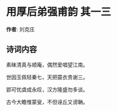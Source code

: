 # 用厚后弟强甫韵  其一三

**作者**: 刘克庄

## 诗词内容

素昧清真与顺庵，偶然爱唱望江南。

世因玉佩轻秦七，天把蓑衣贵谢三。

郢可忧虞成永叹，汉方隆盛勿多谈。

古今大瞻惟蒙叟，不但诬丘又谤聃。

